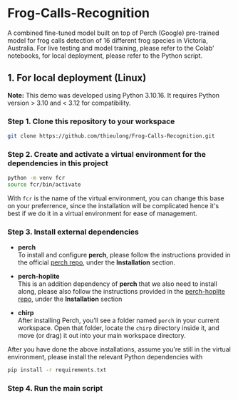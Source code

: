 # Frog-Calls-Recognition
A combined fine-tuned model built on top of Perch (Google) pre-trained model for frog calls detection of 16 different frog species in Victoria, Australia. For live testing and model training, please refer to the Colab' notebooks, for local deployment, please refer to the Python script.

## 1. For local deployment (Linux)
**Note:** This demo was developed using Python 3.10.16. It requires Python version > 3.10 and < 3.12 for compatibility.
### Step 1. Clone this repository to your workspace
```bash
git clone https://github.com/thieulong/Frog-Calls-Recognition.git
```
### Step 2. Create and activate a virtual environment for the dependencies in this project
```bash
python -m venv fcr
source fcr/bin/activate
```
With `fcr` is the name of the virtual environment, you can change this base on your preferrence, since the installation will be complicated hence it's best if we do it in a virtual environment for ease of management.
### Step 3. Install external dependencies
- **perch**  
   To install and configure **perch**, please follow the instructions provided in the official [perch repo](https://github.com/google-research/perch), under the **Installation** section.
    
- **perch-hoplite**  
   This is an addition dependency of **perch** that we also need to install along, please also follow the instructions provided in the [perch-hoplite repo](https://github.com/google-research/perch-hoplite/tree/main), under the **Installation** section

- **chirp**  
  After installing Perch, you’ll see a folder named `perch` in your current workspace. Open that folder, locate the `chirp` directory inside it, and move (or drag) it out into your main workspace directory.

After you have done the above installations, assume you're still in the virtual environment, please install the relevant Python dependencies with  
```bash
pip install -r requirements.txt
```
### Step 4. Run the main script
